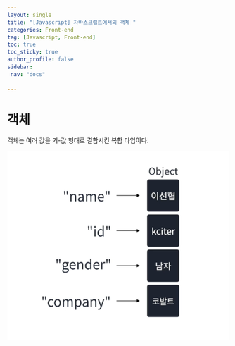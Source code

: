 ```yaml
---
layout: single
title: "[Javascript] 자바스크립트에서의 객체 "
categories: Front-end
tag: [Javascript, Front-end]
toc: true
toc_sticky: true
author_profile: false
sidebar:
 nav: "docs"

---
```


# 객체

객체는 여러 값을 키-값 형태로 결합시킨 복합 타입이다.

![스크린샷 2023-03-18 오전 11.59.34.png](../images/2023-03-18-JS-객체/72b78e3557ed7ec45d911c63b00d75d203baa14e.png)
